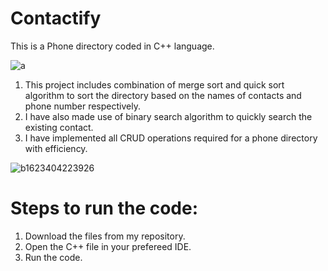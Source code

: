 # Contactify

This is a Phone directory coded in C++ language.

![a](https://user-images.githubusercontent.com/85126091/183243881-9024e9f1-9ae6-4385-a2a6-4846eb3856d1.jpg)

1. This project includes combination of merge sort and quick sort algorithm to sort the directory based on the names of contacts and phone number respectively.
2. I have also made use of binary search algorithm to quickly search the existing contact.
3. I have implemented all CRUD operations required for a phone directory with efficiency.

![b1623404223926](https://user-images.githubusercontent.com/85126091/183243996-23eca7fc-40f4-4911-bc32-5837c3f1ff0c.jpg)

# Steps to run the code:
1. Download the files from my repository.
2. Open the C++ file in your prefereed IDE.
3. Run the code.
